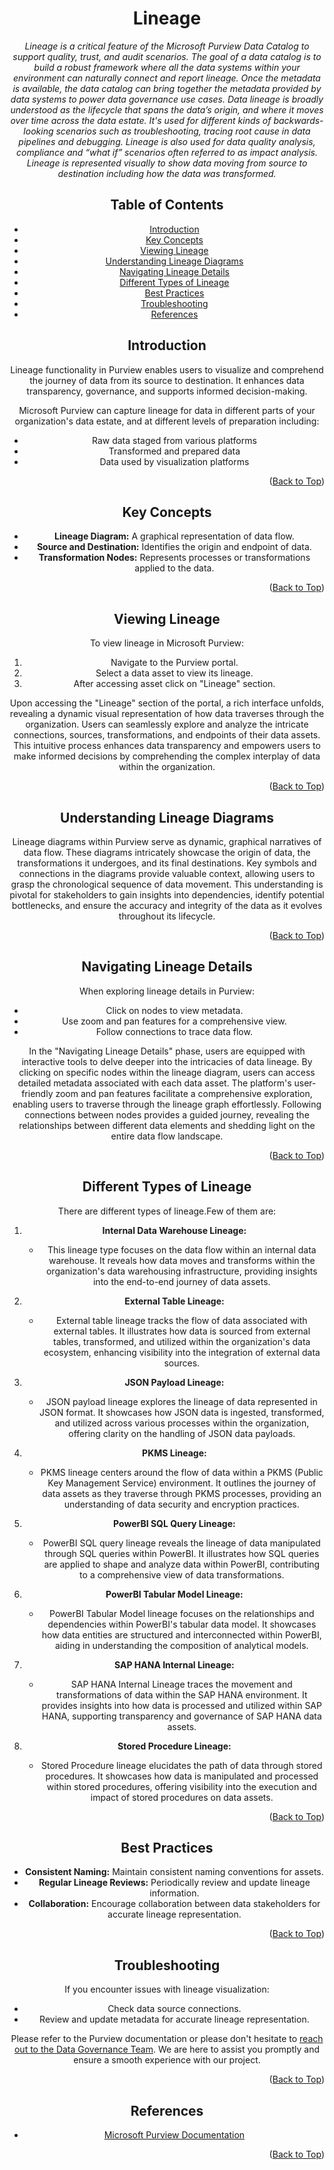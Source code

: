 <!-- Improved compatibility of Back to Top link -->
<a name="Lineage-top"></a>

<!-- Concept TITLE AND OVERVIEW -->

<center>

# Lineage

*Lineage is a critical feature of the Microsoft Purview Data Catalog to support quality, trust, and audit scenarios. The goal of a data catalog is to build a robust framework where all the data systems within your environment can naturally connect and report lineage. Once the metadata is available, the data catalog can bring together the metadata provided by data systems to power data governance use cases. Data lineage is broadly understood as the lifecycle that spans the data’s origin, and where it moves over time across the data estate. It's used for different kinds of backwards-looking scenarios such as troubleshooting, tracing root cause in data pipelines and debugging. Lineage is also used for data quality analysis, compliance and “what if” scenarios often referred to as impact analysis. Lineage is represented visually to show data moving from source to destination including how the data was transformed.*


## Table of Contents

- [Introduction](#introduction)
- [Key Concepts](#key-concepts)
- [Viewing Lineage](#viewing-lineage)
- [Understanding Lineage Diagrams](#understanding-lineage-diagrams)
- [Navigating Lineage Details](#navigating-lineage-details)
- [Different Types of Lineage](#different-types-of-lineage)
- [Best Practices](#best-practices)
- [Troubleshooting](#troubleshooting)
- [References](#references)

## Introduction

Lineage functionality in Purview enables users to visualize and comprehend the journey of data from its source to destination. It enhances data transparency, governance, and supports informed decision-making.

Microsoft Purview can capture lineage for data in different parts of your organization's data estate, and at different levels of preparation including:

- Raw data staged from various platforms
- Transformed and prepared data
- Data used by visualization platforms

<p align="right">(<a href="#Lineage-top">Back to Top</a>)</p>

## Key Concepts

- **Lineage Diagram:** A graphical representation of data flow.
- **Source and Destination:** Identifies the origin and endpoint of data.
- **Transformation Nodes:** Represents processes or transformations applied to the data.

<p align="right">(<a href="#Lineage-top">Back to Top</a>)</p>

## Viewing Lineage

To view lineage in Microsoft Purview:

1. Navigate to the Purview portal.
2. Select a data asset to view its lineage.
3. After accessing asset click on "Lineage" section.

Upon accessing the "Lineage" section of the portal, a rich interface unfolds, revealing a dynamic visual representation of how data traverses through the organization. Users can seamlessly explore and analyze the intricate connections, sources, transformations, and endpoints of their data assets. This intuitive process enhances data transparency and empowers users to make informed decisions by comprehending the complex interplay of data within the organization.

<p align="right">(<a href="#Lineage-top">Back to Top</a>)</p>

## Understanding Lineage Diagrams

Lineage diagrams within Purview serve as dynamic, graphical narratives of data flow. These diagrams intricately showcase the origin of data, the transformations it undergoes, and its final destinations. Key symbols and connections in the diagrams provide valuable context, allowing users to grasp the chronological sequence of data movement. This understanding is pivotal for stakeholders to gain insights into dependencies, identify potential bottlenecks, and ensure the accuracy and integrity of the data as it evolves throughout its lifecycle.

<p align="right">(<a href="#Lineage-top">Back to Top</a>)</p>

## Navigating Lineage Details

When exploring lineage details in Purview:

- Click on nodes to view metadata.
- Use zoom and pan features for a comprehensive view.
- Follow connections to trace data flow.

In the "Navigating Lineage Details" phase, users are equipped with interactive tools to delve deeper into the intricacies of data lineage. By clicking on specific nodes within the lineage diagram, users can access detailed metadata associated with each data asset. The platform's user-friendly zoom and pan features facilitate a comprehensive exploration, enabling users to traverse through the lineage graph effortlessly. Following connections between nodes provides a guided journey, revealing the relationships between different data elements and shedding light on the entire data flow landscape.

<p align="right">(<a href="#Lineage-top">Back to Top</a>)</p>

## Different Types of Lineage

There are different types of lineage.Few of them are:
1. **Internal Data Warehouse Lineage:**
   - This lineage type focuses on the data flow within an internal data warehouse. It reveals how data moves and transforms within the organization's data warehousing infrastructure, providing insights into the end-to-end journey of data assets.

2. **External Table Lineage:**
   - External table lineage tracks the flow of data associated with external tables. It illustrates how data is sourced from external tables, transformed, and utilized within the organization's data ecosystem, enhancing visibility into the integration of external data sources.

3. **JSON Payload Lineage:**
   - JSON payload lineage explores the lineage of data represented in JSON format. It showcases how JSON data is ingested, transformed, and utilized across various processes within the organization, offering clarity on the handling of JSON data payloads.

4. **PKMS Lineage:**
   - PKMS lineage centers around the flow of data within a PKMS (Public Key Management Service) environment. It outlines the journey of data assets as they traverse through PKMS processes, providing an understanding of data security and encryption practices.

5. **PowerBI SQL Query Lineage:**
   - PowerBI SQL query lineage reveals the lineage of data manipulated through SQL queries within PowerBI. It illustrates how SQL queries are applied to shape and analyze data within PowerBI, contributing to a comprehensive view of data transformations.

6. **PowerBI Tabular Model Lineage:**
   - PowerBI Tabular Model lineage focuses on the relationships and dependencies within PowerBI's tabular data model. It showcases how data entities are structured and interconnected within PowerBI, aiding in understanding the composition of analytical models.

7. **SAP HANA Internal Lineage:**
   - SAP HANA Internal Lineage traces the movement and transformations of data within the SAP HANA environment. It provides insights into how data is processed and utilized within SAP HANA, supporting transparency and governance of SAP HANA data assets.

8. **Stored Procedure Lineage:**
   - Stored Procedure lineage elucidates the path of data through stored procedures. It showcases how data is manipulated and processed within stored procedures, offering visibility into the execution and impact of stored procedures on data assets.

<p align="right">(<a href="#Lineage-top">Back to Top</a>)</p>

## Best Practices

- **Consistent Naming:** Maintain consistent naming conventions for assets.
- **Regular Lineage Reviews:** Periodically review and update lineage information.
- **Collaboration:** Encourage collaboration between data stakeholders for accurate lineage representation.

<p align="right">(<a href="#Lineage-top">Back to Top</a>)</p>

## Troubleshooting

If you encounter issues with lineage visualization:

- Check data source connections.
- Review and update metadata for accurate lineage representation.

Please refer to the Purview documentation or please don't hesitate to [reach out to the Data Governance Team](mailto:data_governance_team@client.com). We are here to assist you promptly and ensure a smooth experience with our project.

<p align="right">(<a href="#Lineage-top">Back to Top</a>)</p>

## References

- [Microsoft Purview Documentation](https://docs.microsoft.com/en-us/azure/purview/)

<p align="right">(<a href="#Lineage-top">Back to Top</a>)</p>